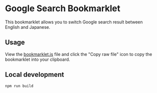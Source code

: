 # Google Search Bookmarklet

This bookmarklet allows you to switch Google search result between English and Japanese.

## Usage

View the [bookmarklet.js](/bookmarklet.js) file and click the "Copy raw file" icon to copy the bookmarklet into your clipboard.

## Local development

```console
npm run build
```
